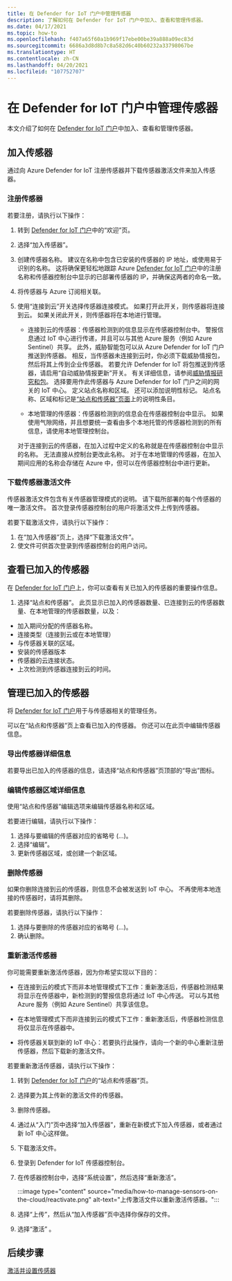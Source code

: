 ```yaml
---
title: 在 Defender for IoT 门户中管理传感器
description: 了解如何在 Defender for IoT 门户中加入、查看和管理传感器。
ms.date: 04/17/2021
ms.topic: how-to
ms.openlocfilehash: f407a65f60a1b969f17ebe00be39a888a09ec83d
ms.sourcegitcommit: 6686a3d8d8b7c8a582d6c40b60232a33798067be
ms.translationtype: HT
ms.contentlocale: zh-CN
ms.lasthandoff: 04/20/2021
ms.locfileid: "107752707"
---
```

# <a name="manage-sensors-in-the-defender-for-iot-portal"></a>在 Defender for IoT 门户中管理传感器

本文介绍了如何在 [Defender for IoT 门户](https://portal.azure.com/#blade/Microsoft_Azure_IoT_Defender/IoTDefenderDashboard/Getting_Started)中加入、查看和管理传感器。

## <a name="onboard-sensors"></a>加入传感器

通过向 Azure Defender for IoT 注册传感器并下载传感器激活文件来加入传感器。

### <a name="register-the-sensor"></a>注册传感器

若要注册，请执行以下操作：

1. 转到 [Defender for IoT 门户](https://portal.azure.com/#blade/Microsoft_Azure_IoT_Defender/IoTDefenderDashboard/Getting_Started)中的“欢迎”页。
1. 选择“加入传感器”。
1. 创建传感器名称。 建议在名称中包含已安装的传感器的 IP 地址，或使用易于识别的名称。 这将确保更轻松地跟踪 Azure [Defender for IoT 门户](https://portal.azure.com/#blade/Microsoft_Azure_IoT_Defender/IoTDefenderDashboard/Getting_Started)中的注册名称和传感器控制台中显示的已部署传感器的 IP，并确保这两者的命名一致。
1. 将传感器与 Azure 订阅相关联。
1. 使用“连接到云”开关选择传感器连接模式。 如果打开此开关，则传感器将连接到云。 如果关闭此开关，则传感器将在本地进行管理。

   - 连接到云的传感器：传感器检测到的信息显示在传感器控制台中。 警报信息通过 IoT 中心进行传递，并且可以与其他 Azure 服务（例如 Azure Sentinel）共享。 此外，威胁智能包可以从 Azure Defender for IoT 门户推送到传感器。 相反，当传感器未连接到云时，你必须下载威胁情报包，然后将其上传到企业传感器。 若要允许 Defender for IoT 将包推送到传感器，请启用“自动威胁情报更新”开关。 有关详细信息，请参阅[威胁情报研究和包](how-to-work-with-threat-intelligence-packages.md)。
   选择要用作此传感器与 Azure Defender for IoT 门户之间的网关的 IoT 中心。 定义站点名称和区域。 还可以添加说明性标记。 站点名称、区域和标记是[“站点和传感器”页面](#view-onboarded-sensors)上的说明性条目。

   - 本地管理的传感器：传感器检测到的信息会在传感器控制台中显示。 如果使用气隙网络，并且想要统一查看由多个本地托管的传感器检测到的所有信息，请使用本地管理控制台。

   对于连接到云的传感器，在加入过程中定义的名称就是在传感器控制台中显示的名称。 无法直接从控制台更改此名称。 对于在本地管理的传感器，在加入期间应用的名称会存储在 Azure 中，但可以在传感器控制台中进行更新。

### <a name="download-the-sensor-activation-file"></a>下载传感器激活文件

传感器激活文件包含有关传感器管理模式的说明。 请下载所部署的每个传感器的唯一激活文件。 首次登录传感器控制台的用户将激活文件上传到传感器。

若要下载激活文件，请执行以下操作：

1. 在“加入传感器”页上，选择“下载激活文件”。
1. 使文件可供首次登录到传感器控制台的用户访问。

## <a name="view-onboarded-sensors"></a>查看已加入的传感器

在 [Defender for IoT 门户](https://portal.azure.com/#blade/Microsoft_Azure_IoT_Defender/IoTDefenderDashboard/Getting_Started)上，你可以查看有关已加入的传感器的重要操作信息。

1. 选择“站点和传感器”。 此页显示已加入的传感器数量、已连接到云的传感器数量、在本地管理的传感器数量，以及：

- 加入期间分配的传感器名称。
- 连接类型（连接到云或在本地管理）
- 与传感器关联的区域。
- 安装的传感器版本
- 传感器的云连接状态。
- 上次检测到传感器连接到云的时间。

## <a name="manage-onboarded-sensors"></a>管理已加入的传感器

将 [Defender for IoT 门户](https://portal.azure.com/#blade/Microsoft_Azure_IoT_Defender/IoTDefenderDashboard/Getting_Started)用于与传感器相关的管理任务。

可以在“站点和传感器”页上查看已加入的传感器。 你还可以在此页中编辑传感器信息。

### <a name="export-sensor-details"></a>导出传感器详细信息

若要导出已加入的传感器的信息，请选择“站点和传感器”页顶部的“导出”图标。

### <a name="edit-sensor-zone-details"></a>编辑传感器区域详细信息

使用“站点和传感器”编辑选项来编辑传感器名称和区域。

若要进行编辑，请执行以下操作：

1. 选择与要编辑的传感器对应的省略号 (...)。
1. 选择“编辑”。
1. 更新传感器区域，或创建一个新区域。

### <a name="delete-a-sensor"></a>删除传感器

如果你删除连接到云的传感器，则信息不会被发送到 IoT 中心。 不再使用本地连接的传感器时，请将其删除。

若要删除传感器，请执行以下操作：

1. 选择与要删除的传感器对应的省略号 (...)。
1. 确认删除。

### <a name="reactivate-a-sensor"></a>重新激活传感器 

你可能需要重新激活传感器，因为你希望实现以下目的：

- 在连接到云的模式下而非本地管理模式下工作：重新激活后，传感器检测结果将显示在传感器中，新检测到的警报信息将通过 IoT 中心传送。 可以与其他 Azure 服务（例如 Azure Sentinel）共享该信息。

- 在本地管理模式下而非连接到云的模式下工作：重新激活后，传感器检测信息将仅显示在传感器中。

- 将传感器关联到新的 IoT 中心：若要执行此操作，请向一个新的中心重新注册传感器，然后下载新的激活文件。

若要重新激活传感器，请执行以下操作：

1. 转到 [Defender for IoT 门户](https://portal.azure.com/#blade/Microsoft_Azure_IoT_Defender/IoTDefenderDashboard/Getting_Started)的“站点和传感器”页。

2. 选择要为其上传新的激活文件的传感器。

3. 删除传感器。

4. 通过从“入门”页中选择“加入传感器”，重新在新模式下加入传感器，或者通过新 IoT 中心这样做。

5. 下载激活文件。

1. 登录到 Defender for IoT 传感器控制台。

7. 在传感器控制台中，选择“系统设置”，然后选择“重新激活”。

   :::image type="content" source="media/how-to-manage-sensors-on-the-cloud/reactivate.png" alt-text="上传激活文件以重新激活传感器。":::

8. 选择“上传”，然后从“加入传感器”页中选择你保存的文件。

9. 选择“激活”  。

## <a name="next-steps"></a>后续步骤

[激活并设置传感器](how-to-activate-and-set-up-your-sensor.md)
